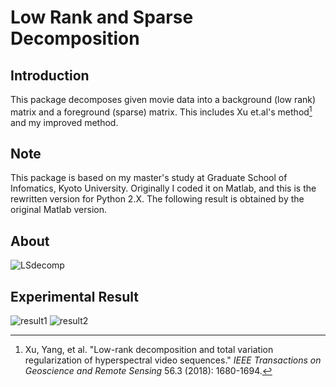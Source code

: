 ﻿# Low Rank and Sparse Decomposition

## Introduction
This package decomposes given movie data into a background (low rank) matrix and a foreground (sparse) matrix.
This includes Xu et.al's method[^Xu] and my improved method.
[^Xu]:Xu, Yang, et al. "Low-rank decomposition and total variation regularization of hyperspectral video sequences." _IEEE Transactions on Geoscience and Remote Sensing_ 56.3 (2018): 1680-1694.

## Note
This package is based on my master's study at Graduate School of Infomatics, Kyoto University.
Originally I coded it on Matlab, and this is the rewritten version for Python 2.X.
The following result is obtained by the original Matlab version.

## About
![](https://lh3.googleusercontent.com/0yEoZLE9NEQwvims20jefglr35GcNJlW9EoJ9P7Npb-hlWS5CouqOqITDNYQ8jH-CIOILGPkneM "LSdecomp")
## Experimental Result
![](https://lh3.googleusercontent.com/_ObOo64weF84uP0ClY91ef3tLfMMsthm619M_RlUUvZJFyFlK6PeFPngAXzhUGBhb7zhMX2_85U "result1")
![](https://lh3.googleusercontent.com/7D-Lmft8JrwY4iRxfjM5dLDwa7V0W8MUWshsCx8b0H-8xTd9-KvE4us3jFKugbP0uWyE5-i3O9Y "result2")
